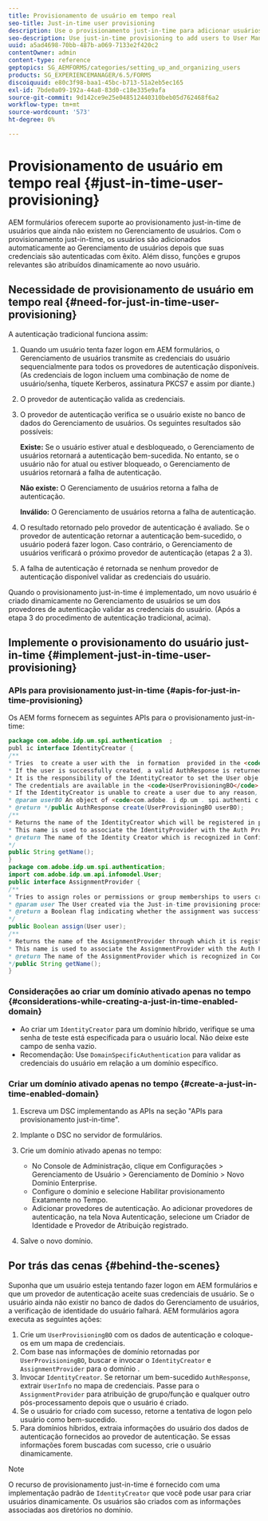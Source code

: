 ```yaml
---
title: Provisionamento de usuário em tempo real
seo-title: Just-in-time user provisioning
description: Use o provisionamento just-in-time para adicionar usuários ao Gerenciamento de usuários após a autenticação bem-sucedida e atribuir dinamicamente funções e grupos relevantes ao novo usuário.
seo-description: Use just-in-time provisioning to add users to User Management after successfull authentication and dynamically assign relevant roles and groups to the new user.
uuid: a5ad4698-70bb-487b-a069-7133e2f420c2
contentOwner: admin
content-type: reference
geptopics: SG_AEMFORMS/categories/setting_up_and_organizing_users
products: SG_EXPERIENCEMANAGER/6.5/FORMS
discoiquuid: e80c3f98-baa1-45bc-b713-51a2eb5ec165
exl-id: 7bde0a09-192a-44a8-83d0-c18e335e9afa
source-git-commit: 9d142ce9e25e048512440310beb05d762468f6a2
workflow-type: tm+mt
source-wordcount: '573'
ht-degree: 0%

---
```


# Provisionamento de usuário em tempo real {#just-in-time-user-provisioning}

AEM formulários oferecem suporte ao provisionamento just-in-time de usuários que ainda não existem no Gerenciamento de usuários. Com o provisionamento just-in-time, os usuários são adicionados automaticamente ao Gerenciamento de usuários depois que suas credenciais são autenticadas com êxito. Além disso, funções e grupos relevantes são atribuídos dinamicamente ao novo usuário.

## Necessidade de provisionamento de usuário em tempo real {#need-for-just-in-time-user-provisioning}

A autenticação tradicional funciona assim:

1. Quando um usuário tenta fazer logon em AEM formulários, o Gerenciamento de usuários transmite as credenciais do usuário sequencialmente para todos os provedores de autenticação disponíveis. (As credenciais de logon incluem uma combinação de nome de usuário/senha, tíquete Kerberos, assinatura PKCS7 e assim por diante.)
1. O provedor de autenticação valida as credenciais.
1. O provedor de autenticação verifica se o usuário existe no banco de dados do Gerenciamento de usuários. Os seguintes resultados são possíveis:

   **Existe:** Se o usuário estiver atual e desbloqueado, o Gerenciamento de usuários retornará a autenticação bem-sucedida. No entanto, se o usuário não for atual ou estiver bloqueado, o Gerenciamento de usuários retornará a falha de autenticação.

   **Não existe:** O Gerenciamento de usuários retorna a falha de autenticação.

   **Inválido:** O Gerenciamento de usuários retorna a falha de autenticação.

1. O resultado retornado pelo provedor de autenticação é avaliado. Se o provedor de autenticação retornar a autenticação bem-sucedido, o usuário poderá fazer logon. Caso contrário, o Gerenciamento de usuários verificará o próximo provedor de autenticação (etapas 2 a 3).
1. A falha de autenticação é retornada se nenhum provedor de autenticação disponível validar as credenciais do usuário.

Quando o provisionamento just-in-time é implementado, um novo usuário é criado dinamicamente no Gerenciamento de usuários se um dos provedores de autenticação validar as credenciais do usuário. (Após a etapa 3 do procedimento de autenticação tradicional, acima).

## Implemente o provisionamento do usuário just-in-time {#implement-just-in-time-user-provisioning}

### APIs para provisionamento just-in-time {#apis-for-just-in-time-provisioning}

Os AEM forms fornecem as seguintes APIs para o provisionamento just-in-time:

```java
package com.adobe.idp.um.spi.authentication  ;
publ ic interface IdentityCreator {
/**
* Tries  to create a user with the  in formation  provided in the <code>UserProvisioningBO</code> object.
* If the user is successfully created, a valid AuthResponse is returned along with the information using which the user was created.
* It is the responsibility of the IdentityCreator to set the User obje ct  in the cre dential map with th e  ke y  <code>UMA u thenticationUtil.authenticatedUserKey</code>
* The credentials are available in the <code>UserProvisioningBO</code> object in the 'credentials' property.
* If the IdentityCreator is unable to create a user due to any reason, it returns <code>null</code>
* @param userBO An object of <code>com.adobe. i dp.um . spi.authenti c ationUserProvisioningBO</code>
* @return */public AuthResponse create(UserProvisioningBO userBO);
/**
* Returns the name of the IdentityCreator which will be registered in preferences.
* This name is used to associate the IdentityProvider with the Auth Provider Configuration in the domain.
* @return The name of the Identity Creator which is recognized in Configuration.
*/
public String getName();
}
package com.adobe.idp.um.spi.authentication;
import com.adobe.idp.um.api.infomodel.User;
public interface AssignmentProvider {
/**
* Tries to assign roles or permissions or group memberships to users created via Just-in-time provisioning.
* @param user The User created via the Just-in-time provisioning process.
* @return a Boolean flag indicating whether the assignment was successful or not.
*/
public Boolean assign(User user);
/**
* Returns the name of the AssignmentProvider through which it is registered under preferences.
* This name is used to associate the AssignmentProvider with the Auth Provider Configuration in the domain.
* @return The name of the AssignmentProvider which is recognized in Configuration.
*/public String getName();
}
```

### Considerações ao criar um domínio ativado apenas no tempo {#considerations-while-creating-a-just-in-time-enabled-domain}

* Ao criar um `IdentityCreator` para um domínio híbrido, verifique se uma senha de teste está especificada para o usuário local. Não deixe este campo de senha vazio.
* Recomendação: Use `DomainSpecificAuthentication` para validar as credenciais do usuário em relação a um domínio específico.

### Criar um domínio ativado apenas no tempo {#create-a-just-in-time-enabled-domain}

1. Escreva um DSC implementando as APIs na seção &quot;APIs para provisionamento just-in-time&quot;.
1. Implante o DSC no servidor de formulários.
1. Crie um domínio ativado apenas no tempo:

   * No Console de Administração, clique em Configurações > Gerenciamento de Usuário > Gerenciamento de Domínio > Novo Domínio Enterprise.
   * Configure o domínio e selecione Habilitar provisionamento Exatamente no Tempo. <!--Fix broken link (See Setting up and managing domains).-->
   * Adicionar provedores de autenticação. Ao adicionar provedores de autenticação, na tela Nova Autenticação, selecione um Criador de Identidade e Provedor de Atribuição registrado.

1. Salve o novo domínio.

## Por trás das cenas {#behind-the-scenes}

Suponha que um usuário esteja tentando fazer logon em AEM formulários e que um provedor de autenticação aceite suas credenciais de usuário. Se o usuário ainda não existir no banco de dados do Gerenciamento de usuários, a verificação de identidade do usuário falhará. AEM formulários agora executa as seguintes ações:

1. Crie um `UserProvisioningBO` com os dados de autenticação e coloque-os em um mapa de credenciais.
1. Com base nas informações de domínio retornadas por `UserProvisioningBO`, buscar e invocar o `IdentityCreator` e `AssignmentProvider` para o domínio .
1. Invocar `IdentityCreator`. Se retornar um bem-sucedido `AuthResponse`, extrair `UserInfo` no mapa de credenciais. Passe para o `AssignmentProvider` para atribuição de grupo/função e qualquer outro pós-processamento depois que o usuário é criado.
1. Se o usuário for criado com sucesso, retorne a tentativa de logon pelo usuário como bem-sucedido.
1. Para domínios híbridos, extraia informações do usuário dos dados de autenticação fornecidos ao provedor de autenticação. Se essas informações forem buscadas com sucesso, crie o usuário dinamicamente.

>[!NOTE]
>
>O recurso de provisionamento just-in-time é fornecido com uma implementação padrão de `IdentityCreator` que você pode usar para criar usuários dinamicamente. Os usuários são criados com as informações associadas aos diretórios no domínio.
